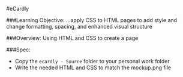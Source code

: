 #eCardly

###Learning Objective: 
...apply CSS to HTML pages to add style and change formatting, spacing, and enhanced visual structure

###Overview:
Using HTML and CSS to create a page

###Spec:
* Copy the `ecardly - Source` folder to your personal work folder
* Write the needed HTML and CSS to match the mockup.png file 
